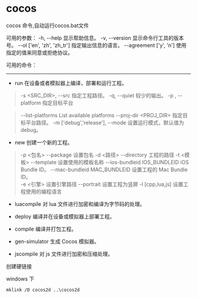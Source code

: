 # cocos
cocos 命令,自动运行cocos.bat文件

可用的参数：
 -h, --help 									显示帮助信息。
 -v, --version								显示命令行工具的版本号。
 --ol ['en', 'zh', 'zh_tr']				   指定输出信息的语言。
 --agreement ['y', 'n'] 				   使用指定的值来同意或拒绝协议。


可用的命令：

-------------------------------------------------------------
+ run              					在设备或者模拟器上编译，部署和运行工程。
> -s <SRC_DIR>, --src				指定工程路径。
> -q, --quiet           			较少的输出。
> -p <PLATFORM>, --platform			指定目标平台

> --list-platforms      			List available platforms
> --proj-dir <PROJ_DIR>   			指定目标平台路径。
> -m ['debug','release'], --mode   	设置运行模式，默认值为 debug。

+ new 	创建一个新的工程。
> -p <包名>		--package	设置包名
> -d <路径>		--directory	工程的路径
> -t <模板> 	--template	设置使用的模板名称
> --ios-bundleid IOS_BUNDLEID
	iOS Bundle ID。
> --mac-bundleid MAC_BUNDLEID
	设置工程的 Mac Bundle ID。	
> -e <引擎>			设置引擎路径
> --portrait		设置工程为竖屏
> -l [cpp,lua,js]	设置工程使用的编程语言


+ luacompile       对 lua 文件进行加密和编译为字节码的处理。

+ deploy           编译并在设备或模拟器上部署工程。

+ compile          编译并打包工程。

+ gen-simulator    生成 Cocos 模拟器。



+ jscompile        对 js 文件进行加密和压缩处理。



创建硬链接

windows 下

```shell
mklink /D cocos2d ..\cocos2d
```

